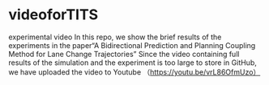 # videoforTITS
experimental video
In this repo, we show the brief results of the experiments in the paper“A Bidirectional Prediction and Planning Coupling Method for Lane Change Trajectories”
Since the video containing full results of the simulation and the experiment is too large to store in GitHub, we have uploaded the video to Youtube  （https://youtu.be/vrL86OfmUzo）

